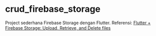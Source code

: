 # crud_firebase_storage

Project sederhana Firebase Storage dengan Flutter.
Referensi: [Flutter + Firebase Storage: Upload, Retrieve, and Delete files](https://www.kindacode.com/article/flutter-firebase-storage/)
